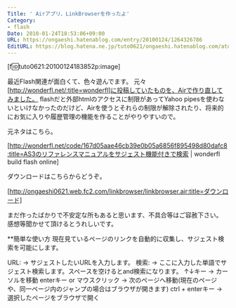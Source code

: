 ```yaml
---
Title: ' Airアプリ、LinkBrowserを作ったよ'
Category:
- flash
Date: 2010-01-24T18:53:06+09:00
URL: https://ongaeshi.hatenablog.com/entry/20100124/1264326786
EditURL: https://blog.hatena.ne.jp/tuto0621/ongaeshi.hatenablog.com/atom/entry/6435922169449192986
---
```


[f:id:tuto0621:20100124183852p:image]

最近Flash関連が面白くて、色々遊んでます。
元々[http://wonderfl.net/:title=wonderfl]に投稿していたものを、Airで作り直してみました。
flashだと外部htmlのアクセスに制限があってYahoo pipesを使わないといけなかったのだけど、Airを使うとそれらの制限が解除されたり、将来的にお気に入りや履歴管理の機能を作ることがやりやすいので。

元ネタはこちら。

[http://wonderfl.net/code/167d05aae46cb39e0b05a6856f895498d80dafc8:title=AS3のリファレンスマニュアルをサジェスト機能付きで検索 | wonderfl build flash online]

ダウンロードはこちらからどうぞ。

[http://ongaeshi0621.web.fc2.com/linkbrowser/linkbrowser.air:title=ダウンロード]

まだ作ったばかりで不安定な所もあると思います、不具合等はご容赦下さい。
感想等聞かせて頂けるとうれしいです。

**簡単な使い方
現在見ているページのリンクを自動的に収集し、サジェスト検索を可能にします。

URL: -> サジェストしたいURLを入力します。
検索: -> ここに入力した単語でサジェスト検索します。スペースを空けるとand検索になります。
↑↓キー -> カーソルを移動
enterキー or マウスクリック -> 次のページへ移動(現在のページや、同一ページ内のジャンプの場合はブラウザが開きます)
ctrl + enterキー -> 選択したページをブラウザで開く
